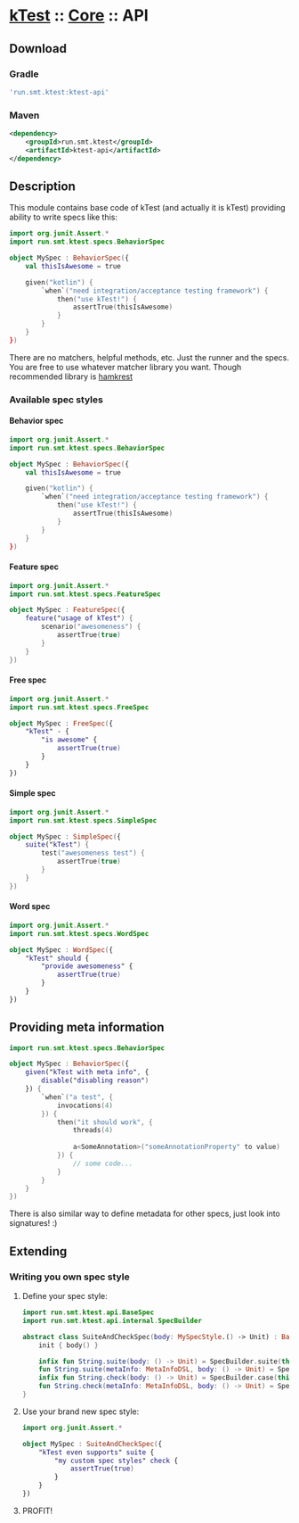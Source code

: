 # [kTest](..) :: [Core](README.md) :: API

## Download

### Gradle

```groovy
'run.smt.ktest:ktest-api'
```

### Maven

```xml
<dependency>
    <groupId>run.smt.ktest</groupId>
    <artifactId>ktest-api</artifactId>
</dependency>
```

## Description

This module contains base code of kTest (and actually it is kTest) providing ability to write specs like this:

```kotlin
import org.junit.Assert.*
import run.smt.ktest.specs.BehaviorSpec

object MySpec : BehaviorSpec({
    val thisIsAwesome = true

    given("kotlin") {
        `when`("need integration/acceptance testing framework") {
            then("use kTest!") {
                assertTrue(thisIsAwesome)
            }
        }
    }
})
```

There are no matchers, helpful methods, etc. Just the runner and the specs. You are free to use whatever matcher library
you want. Though recommended library is [hamkrest](https://github.com/npryce/hamkrest)

### Available spec styles

#### Behavior spec

```kotlin
import org.junit.Assert.*
import run.smt.ktest.specs.BehaviorSpec

object MySpec : BehaviorSpec({
    val thisIsAwesome = true

    given("kotlin") {
        `when`("need integration/acceptance testing framework") {
            then("use kTest!") {
                assertTrue(thisIsAwesome)
            }
        }
    }
})
```

#### Feature spec

```kotlin
import org.junit.Assert.*
import run.smt.ktest.specs.FeatureSpec

object MySpec : FeatureSpec({
    feature("usage of kTest") {
        scenario("awesomeness") {
            assertTrue(true)
        }
    }
})
```

#### Free spec

```kotlin
import org.junit.Assert.*
import run.smt.ktest.specs.FreeSpec

object MySpec : FreeSpec({
    "kTest" - {
        "is awesome" {
            assertTrue(true)
        }
    }
})
```

#### Simple spec

```kotlin
import org.junit.Assert.*
import run.smt.ktest.specs.SimpleSpec

object MySpec : SimpleSpec({
    suite("kTest") {
        test("awesomeness test") {
            assertTrue(true)
        }
    }
})
```

#### Word spec

```kotlin
import org.junit.Assert.*
import run.smt.ktest.specs.WordSpec

object MySpec : WordSpec({
    "kTest" should {
        "provide awesomeness" {
            assertTrue(true)
        }
    }
})
```

## Providing meta information

```kotlin
import run.smt.ktest.specs.BehaviorSpec

object MySpec : BehaviorSpec({
    given("kTest with meta info", {
        disable("disabling reason")
    }) {
        `when`("a test", {
            invocations(4)
        }) {
            then("it should work", {
                threads(4)
                
                a<SomeAnnotation>("someAnnotationProperty" to value)
            }) {
                // some code...
            }
        }
    }
})
```

There is also similar way to define metadata for other specs, just look into signatures! :)

## Extending

### Writing you own spec style

1. Define your spec style:
    ```kotlin
    import run.smt.ktest.api.BaseSpec
    import run.smt.ktest.api.internal.SpecBuilder
    
    abstract class SuiteAndCheckSpec(body: MySpecStyle.() -> Unit) : BaseSpec {
        init { body() }
    
        infix fun String.suite(body: () -> Unit) = SpecBuilder.suite(this, body)
        fun String.suite(metaInfo: MetaInfoDSL, body: () -> Unit) = SpecBuilder.suite(this, metaInfo, body)
        infix fun String.check(body: () -> Unit) = SpecBuilder.case(this, body)
        fun String.check(metaInfo: MetaInfoDSL, body: () -> Unit) = SpecBuilder.case(this, metaInfo, body)
    }
    ```

2. Use your brand new spec style:
    ```kotlin
    import org.junit.Assert.*
    
    object MySpec : SuiteAndCheckSpec({
        "kTest even supports" suite {
            "my custom spec styles" check {
                assertTrue(true)
            }
        }
    })
    ```

3. PROFIT!
